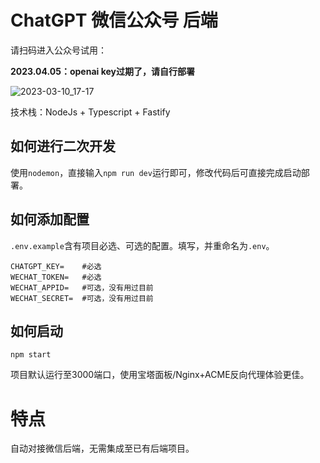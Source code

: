 # ChatGPT 微信公众号 后端

请扫码进入公众号试用：

**2023.04.05：openai key过期了，请自行部署**

![2023-03-10_17-17](https://user-images.githubusercontent.com/39793325/224280748-92f95675-37f2-4388-a517-f5b82b677174.png)



技术栈：NodeJs + Typescript + Fastify


## 如何进行二次开发

使用`nodemon`，直接输入`npm run dev`运行即可，修改代码后可直接完成启动部署。


## 如何添加配置

`.env.example`含有项目必选、可选的配置。填写，并重命名为`.env`。

```shell
CHATGPT_KEY=    #必选
WECHAT_TOKEN=   #必选
WECHAT_APPID=   #可选，没有用过目前
WECHAT_SECRET=  #可选，没有用过目前
```

## 如何启动

```shell
npm start
```

项目默认运行至3000端口，使用宝塔面板/Nginx+ACME反向代理体验更佳。

# 特点

自动对接微信后端，无需集成至已有后端项目。

